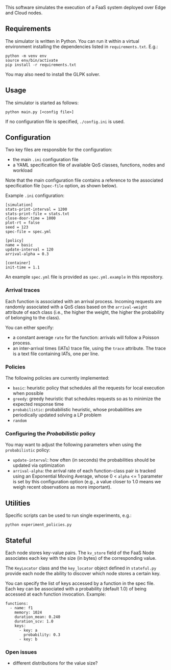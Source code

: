 This software simulates the execution of a FaaS system deployed over Edge and 
Cloud nodes.


## Requirements

The simulator is written in Python.
You can run it within a virtual environment installing the dependencies listed
in `requirements.txt`. E.g.:

	python -m venv env
	source env/bin/activate
	pip install -r requirements.txt 

You may also need to install the GLPK solver.

## Usage

The simulator is started as follows:

	python main.py [<config file>]

If no configuration file is specified, `./config.ini` is used.

## Configuration

Two key files are responsible for the configuration: 

- the main `.ini` configuration file
- a YAML specification file of available QoS classes, functions, nodes and
workload

Note that the main configuration file contains a reference to the 
associated specification file (`spec-file` option, as shown below).

Example `.ini` configuration:

    [simulation]
    stats-print-interval = 1200
    stats-print-file = stats.txt
    close-door-time = 1000
    plot-rt = false
    seed = 123
    spec-file = spec.yml

    [policy]
    name = basic
    update-interval = 120
    arrival-alpha = 0.3

    [container]
    init-time = 1.1

An example `spec.yml` file is provided as `spec.yml.example` in this repository.


### Arrival traces

Each function is associated with an arrival process. Incoming requests
are randomly associated with a QoS class based on the `arrival-weight` attribute
of each class (i.e., the higher the weight, the higher the probability of
belonging to the class). 

You can either specify:

- a constant average `rate` for the function: arrivals will follow a
Poisson process.
- an inter-arrival times (IATs) trace file, using the `trace` attribute. The
  trace is a text file containing IATs, one per line.

### Policies

The following policies are currently implemented:

- `basic`: heuristic policy that schedules all the requests for
  local execution when possible
- `greedy`: greedy heuristic that schedules requests so as to minimize the expected response time
- `probabilistic`: probabilistic heuristic, whose probabilities are periodically
  updated solving a LP problem
- `random`

### Configuring the *Probabilistic* policy

You may want to adjust the following parameters when using the 
`probabilistic` policy:

- `update-interval`: how often (in seconds) the probabilities should be 
updated via optimization
- `arrival-alpha`: the arrival rate of each function-class pair is tracked using
an Exponential Moving Average, whose 0 < `alpha` <= 1 parameter is set by this
configuration option (e.g., a value closer to 1.0 means we weigh recent
observations as more important).

## Utilities

Specific scripts can be used to run single experiments, e.g.:

	python experiment_policies.py

## Stateful

Each node stores key-value pairs. The `kv_store` field of the FaaS Node
associates each key with the size (in bytes) of the corresponding value.

The `KeyLocator` class and the `key_locator` object defined in `stateful.py` 
provide each node the ability to discover which node stores a certain key.

You can specify the list of keys accessed by a function in the spec file.
Each key can be associated with a probability (default 1.0) of being accessed at each
function invocation.
Example:

```
functions:
  - name: f1
    memory: 1024
    duration_mean: 0.240
    duration_scv: 1.0
    keys:
      - key: a
        probability: 0.3
      - key: b
```

### Open issues

 - different distributions for the value size?
